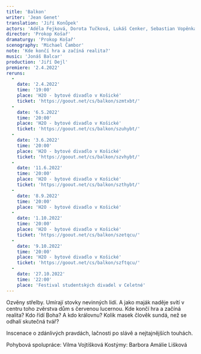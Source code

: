 ```yaml
---
title: 'Balkon'
writer: 'Jean Genet'
translation: 'Jiří Konůpek'
actors: 'Adéla Fejková, Dorota Tučková, Lukáš Cenker, Sebastian Vopěnka, Vilma Vojtíšková, Theresia Anna Hakenová, Daniel Spiess, Matěj Podlešák a Michael Rádl'
director: 'Prokop Košař'
dramaturgy: 'Prokop Košař'
scenography: 'Michael Čambor'
note: 'Kde končí hra a začíná realita?'
music: 'Jonáš Balcar'
production: 'Jiří Dejl'
premiere: '2.4.2022'
reruns:
  -
    date: '2.4.2022'
    time: '19:00'
    place: 'H2O - bytové divadlo v Košické'
    ticket: 'https://goout.net/cs/balkon/szmtxbt/'
  - 
    date: '6.5.2022'
    time: '20:00'
    place: 'H2O - bytové divadlo v Košické'
    ticket: 'https://goout.net/cs/balkon/szuhybt/'
  -  
    date: '3.6.2022'
    time: '20:00'
    place: 'H2O - bytové divadlo v Košické'
    ticket: 'https://goout.net/cs/balkon/szvhybt/'
  -  
    date: '11.6.2022'
    time: '20:00'
    place: 'H2O - bytové divadlo v Košické'
    ticket: 'https://goout.net/cs/balkon/szthybt/'
  -  
    date: '8.9.2022'
    time: '20:00'
    place: 'H2O - bytové divadlo v Košické'
  -
    date: '1.10.2022'
    time: '20:00'
    place: 'H2O - bytové divadlo v Košické'
    ticket: 'https://goout.net/cs/balkon/szetqcu/'
  -  
    date: '9.10.2022'
    time: '20:00'
    place: 'H2O - bytové divadlo v Košické'
    ticket: 'https://goout.net/cs/balkon/szftqcu/'
  -
    date: '27.10.2022'
    time: '22:00'
    place: 'Festival studentských divadel v Celetné'
---    
```

Ozvěny střelby. Umírají stovky nevinných lidí. A jako maják naděje svítí v centru toho zvěrstva dům s červenou lucernou. Kde končí hra a začíná realita? Kdo řídí Boha? A kdo královnu? Kolik masek člověk sundá, než se odhalí skutečná tvář?

Inscenace o zdánlivých pravdách, lačnosti po slávě a nejtajnějších touhách.

Pohybová spolupráce: Vilma Vojtíšková
Kostýmy: Barbora Amálie Lišková

